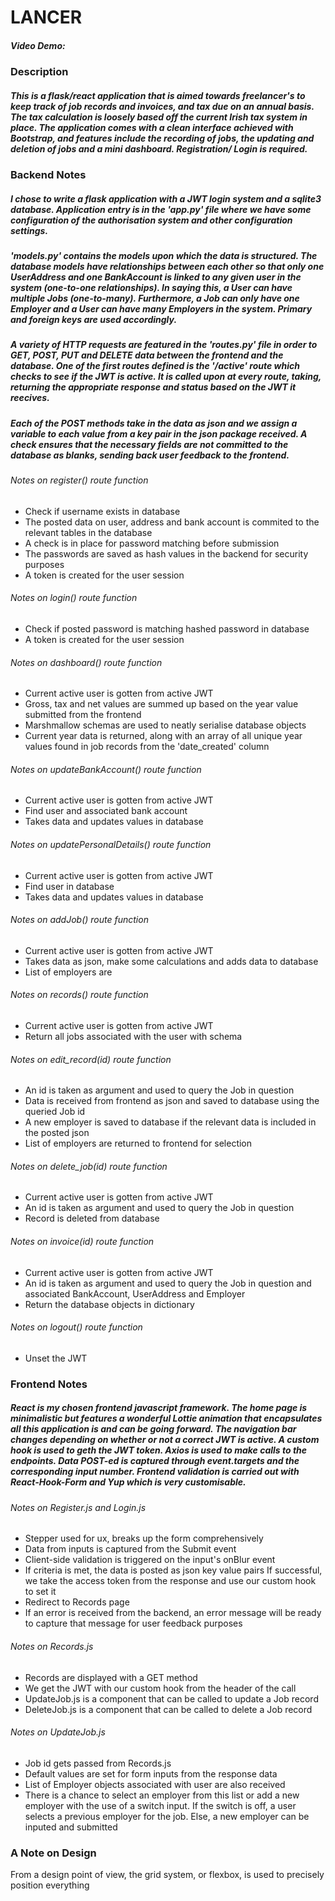 # LANCER

##### Video Demo:

### Description

##### This is a flask/react application that is aimed towards freelancer's to keep track of job records and invoices, and tax due on an annual basis. The tax calculation is loosely based off the current Irish tax system in place. The application comes with a clean interface achieved with Bootstrap, and features include the recording of jobs, the updating and deletion of jobs and a mini dashboard. Registration/ Login is required.

### Backend Notes

##### I chose to write a flask application with a JWT login system and a sqlite3 database. Application entry is in the 'app.py' file where we have some configuration of the authorisation system and other configuration settings.

##### 'models.py' contains the models upon which the data is structured. The database models have relationships between each other so that only one UserAddress and one BankAccount is linked to any given user in the system (one-to-one relationships). In saying this, a User can have multiple Jobs (one-to-many). Furthermore, a Job can only have one Employer and a User can have many Employers in the system. Primary and foreign keys are used accordingly.

##### A variety of HTTP requests are featured in the 'routes.py' file in order to GET, POST, PUT and DELETE data between the frontend and the database. One of the first routes defined is the '/active' route which checks to see if the JWT is active. It is called upon at every route, taking, returning the appropriate response and status based on the JWT it reecives.

##### Each of the POST methods take in the data as json and we assign a variable to each value from a key pair in the json package received. A check ensures that the necessary fields are not committed to the database as blanks, sending back user feedback to the frontend.

###### Notes on register() route function

- Check if username exists in database
- The posted data on user, address and bank account is commited to the relevant tables in the database
- A check is in place for password matching before submission
- The passwords are saved as hash values in the backend for security purposes
- A token is created for the user session

###### Notes on login() route function

- Check if posted password is matching hashed password in database
- A token is created for the user session

###### Notes on dashboard() route function

- Current active user is gotten from active JWT
- Gross, tax and net values are summed up based on the year value submitted from the frontend
- Marshmallow schemas are used to neatly serialise database objects
- Current year data is returned, along with an array of all unique year values found in job records from the 'date_created' column

###### Notes on updateBankAccount() route function

- Current active user is gotten from active JWT
- Find user and associated bank account
- Takes data and updates values in database

###### Notes on updatePersonalDetails() route function

- Current active user is gotten from active JWT
- Find user in database
- Takes data and updates values in database

###### Notes on addJob() route function

- Current active user is gotten from active JWT
- Takes data as json, make some calculations and adds data to database
- List of employers are

###### Notes on records() route function

- Current active user is gotten from active JWT
- Return all jobs associated with the user with schema

###### Notes on edit_record(id) route function

- An id is taken as argument and used to query the Job in question
- Data is received from frontend as json and saved to database using the queried Job id
- A new employer is saved to database if the relevant data is included in the posted json
- List of employers are returned to frontend for selection

###### Notes on delete_job(id) route function

- Current active user is gotten from active JWT
- An id is taken as argument and used to query the Job in question
- Record is deleted from database

###### Notes on invoice(id) route function

- Current active user is gotten from active JWT
- An id is taken as argument and used to query the Job in question and associated BankAccount, UserAddress and Employer
- Return the database objects in dictionary

###### Notes on logout() route function

- Unset the JWT

### Frontend Notes

##### React is my chosen frontend javascript framework. The home page is minimalistic but features a wonderful Lottie animation that encapsulates all this application is and can be going forward. The navigation bar changes depending on whether or not a correct JWT is active. A custom hook is used to geth the JWT token. Axios is used to make calls to the endpoints. Data POST-ed is captured through event.targets and the corresponding input number. Frontend validation is carried out with React-Hook-Form and Yup which is very customisable.

###### Notes on Register.js and Login.js

- Stepper used for ux, breaks up the form comprehensively
- Data from inputs is captured from the Submit event
- Client-side validation is triggered on the input's onBlur event
- If criteria is met, the data is posted as json key value pairs
  If successful, we take the access token from the response and use our custom hook to set it
- Redirect to Records page
- If an error is received from the backend, an error message will be ready to capture that message for user feedback purposes

###### Notes on Records.js

- Records are displayed with a GET method
- We get the JWT with our custom hook from the header of the call
- UpdateJob.js is a component that can be called to update a Job record
- DeleteJob.js is a component that can be called to delete a Job record

###### Notes on UpdateJob.js

- Job id gets passed from Records.js
- Default values are set for form inputs from the response data
- List of Employer objects associated with user are also received
- There is a chance to select an employer from this list or add a new employer with the use of a switch input. If the switch is off, a user selects a previous employer for the job. Else, a new employer can be inputed and submitted

### A Note on Design

From a design point of view, the grid system, or flexbox, is used to precisely position everything

<!-- Activate virtual environment
-> source env/bin/activate

Install requirements.txt and package.json respectively
-> pip istall -r requirements.txt
-> npm install

Activate backend
-> python3 app.py

Activate frontend
-> npm start -->
